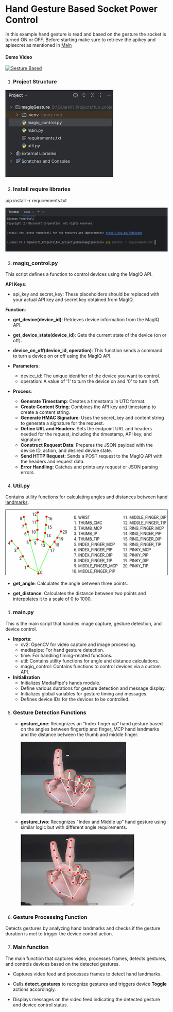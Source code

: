 ﻿# Hand Gesture Based Socket Power Control

In this example hand gesture is read and based on the gesture the socket is turned ON or OFF. Before starting make sure to retrieve the apikey and apisecret as mentioned in [Main](/)

#### Demo Video
[![Gesture Based](https://img.youtube.com/vi/7bMixHOmn1o/0.jpg)](https://www.youtube.com/watch?v=7bMixHOmn1o)

1. ### Project Structure
![](docimgs/771564a6-d67c-42be-bf7a-f3ad4aaaed30.001.png)

2. ### Install require libraries
pip install -r requirements.txt

![](docimgs/771564a6-d67c-42be-bf7a-f3ad4aaaed30.002.png)

3. ### magiq\_control.py
This script defines a function to control devices using the MagIQ API.

**API Keys**:

- api\_key and secret\_key: These placeholders should be replaced with your actual API key and secret key obtained from MagIQ.

**Function**:

- **get\_device(device\_id)**: Retrieves device information from the MagIQ API.

- **get\_device\_state(device\_id)**: Gets the current state of the device (on or off). 

- **device\_on\_off(device\_id, operation)**: This function sends a command to turn a device on or off using the MagIQ API.

- **Parameters**:
  - device\_id: The unique identifier of the device you want to control.
  - operation: A value of '1' to turn the device on and '0' to turn it off.
- **Process**:
  - **Generate Timestamp**: Creates a timestamp in UTC format.
  - **Create Content String**: Combines the API key and timestamp to create a content string.
  - **Generate HMAC Signature**: Uses the secret\_key and content string to generate a signature for the request.
  - **Define URL and Headers**: Sets the endpoint URL and headers needed for the request, including the timestamp, API key, and signature.
  - **Construct Request Data**: Prepares the JSON payload with the device ID, action, and desired device state.
  - **Send HTTP Request**: Sends a POST request to the MagIQ API with the headers and request data.
  - **Error Handling**: Catches and prints any request or JSON parsing errors.



4. ### Util.py
Contains utility functions for calculating angles and distances between [hand landmarks](https://ai.google.dev/edge/mediapipe/solutions/vision/gesture_recognizer).

![](docimgs/771564a6-d67c-42be-bf7a-f3ad4aaaed30.003.png)

- **get\_angle**: Calculates the angle between three points.

- **get\_distance**: Calculates the distance between two points and interpolates it to a scale of 0 to 1000.

1. ### main.py
This is the main script that handles image capture, gesture detection, and device control.

- **Imports**:
  - cv2: OpenCV for video capture and image processing.
  - mediapipe: For hand gesture detection.
  - time: For handling timing-related functions.
  - util: Contains utility functions for angle and distance calculations.
  - magiq\_control: Contains functions to control devices via a custom API.
- **Initialization**
  - Initializes MediaPipe's hands module.
  - Define various durations for gesture detection and message display.
  - Initializes global variables for gesture timing and messages.
  - Defines device IDs for the devices to be controlled.


5. ### Gesture Detection Functions
   - **gesture\_one**: Recognizes an “Index finger up” hand gesture based on the angles between fingertip and finger\_MCP  hand landmarks and the distance between the thumb and middle finger.

     ![](docimgs/771564a6-d67c-42be-bf7a-f3ad4aaaed30.004.png)

   - **gesture\_two**: Recognizes "Index and Middle up” hand gesture using similar logic but with different angle requirements.

     ![](docimgs/771564a6-d67c-42be-bf7a-f3ad4aaaed30.005.png)



6. ### Gesture Processing Function 

Detects gestures by analyzing hand landmarks and checks if the gesture duration is met to trigger the device control action.

7. ### Main function

The main function that captures video, processes frames, detects gestures, and controls devices based on the detected gestures.

- Captures video feed and processes frames to detect hand landmarks.

- Calls **detect\_gestures** to recognize gestures and triggers device **Toggle** actions accordingly.

- Displays messages on the video feed indicating the detected gesture and device control status.


